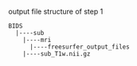 output file structure of step 1  
```
BIDS  
  |----sub  
    |----mri  
      |----freesurfer_output_files  
    |----sub_T1w.nii.gz  
```
